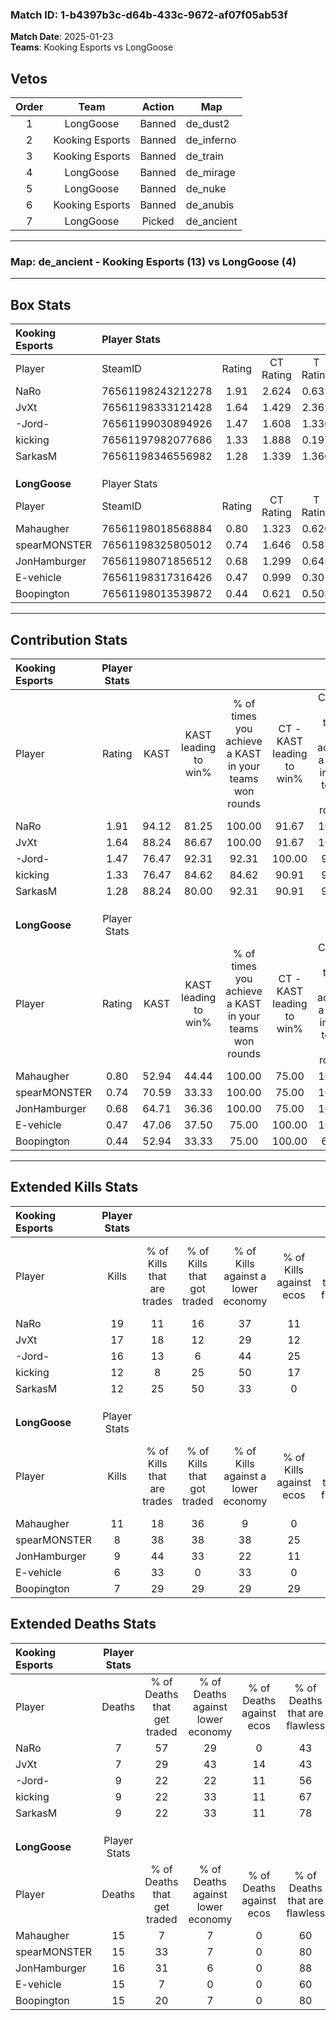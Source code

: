 ### Match ID: 1-b4397b3c-d64b-433c-9672-af07f05ab53f  
**Match Date**: 2025-01-23  
**Teams**: Kooking Esports vs LongGoose  

## Vetos  

| Order | Team | Action | Map |
| :---: | :--: | :----: | --- |
| 1 | LongGoose | Banned | de_dust2 |
| 2 | Kooking Esports | Banned | de_inferno |
| 3 | Kooking Esports | Banned | de_train |
| 4 | LongGoose | Banned | de_mirage |
| 5 | LongGoose | Banned | de_nuke |
| 6 | Kooking Esports | Banned | de_anubis |
| 7 | LongGoose | Picked | de_ancient |

---  

### **Map**: de_ancient - Kooking Esports (13) vs LongGoose (4)  
---  

## Box Stats  

| **Kooking Esports** | Player Stats      |        |           |          |       |       |       |         |        |      |     |
| :- | :- | :-: | :-: | :-: | :-: | :-: | :-: | :-: | :-: | :-: | :-: |
| Player              | SteamID           | Rating | CT Rating | T Rating | KAST  |  ADR  | Kills | Assists | Deaths | K/D  | HS% |
| NaRo                | 76561198243212278 |  1.91  |   2.624   |  0.632   | 94.12 | 117.4 |  19   |    7    |   7    | 2.71 | 42  |
| JvXt                | 76561198333121428 |  1.64  |   1.429   |  2.362   | 88.24 | 87.1  |  17   |    2    |   7    | 2.43 | 17  |
| -Jord-              | 76561199030894926 |  1.47  |   1.608   |  1.336   | 76.47 | 92.7  |  16   |    3    |   9    | 1.78 | 68  |
| kicking             | 76561197982077686 |  1.33  |   1.888   |  0.197   | 76.47 | 93.3  |  12   |   14    |   9    | 1.33 | 33  |
| SarkasM             | 76561198346556982 |  1.28  |   1.339   |  1.366   | 88.24 | 72.7  |  12   |    3    |   9    | 1.33 | 58  |
|                     |                   |        |           |          |       |       |       |         |        |      |     |
|                     |                   |        |           |          |       |       |       |         |        |      |     |
|                     |                   |        |           |          |       |       |       |         |        |      |     |
| **LongGoose**       | Player Stats      |        |           |          |       |       |       |         |        |      |     |
| Player              | SteamID           | Rating | CT Rating | T Rating | KAST  |  ADR  | Kills | Assists | Deaths | K/D  | HS% |
| Mahaugher           | 76561198018568884 |  0.80  |   1.323   |  0.626   | 52.94 | 74.2  |  11   |    4    |   15   | 0.73 | 27  |
| spearMONSTER        | 76561198325805012 |  0.74  |   1.646   |  0.581   | 70.59 | 66.3  |   8   |    2    |   15   | 0.53 | 37  |
| JonHamburger        | 76561198071856512 |  0.68  |   1.299   |  0.645   | 64.71 | 57.9  |   9   |    1    |   16   | 0.56 | 77  |
| E-vehicle           | 76561198317316426 |  0.47  |   0.999   |  0.301   | 47.06 | 63.7  |   6   |    5    |   15   | 0.40 | 33  |
| Boopington          | 76561198013539872 |  0.44  |   0.621   |  0.503   | 52.94 | 32.5  |   7   |    1    |   15   | 0.47 | 57  |
---  

## Contribution Stats  

| **Kooking Esports** | Player Stats |       |                      |                                                        |                           |                                                             |                          |                                                            |
| :- | :-: | :-: | :-: | :-: | :-: | :-: | :-: | :-: |
| Player              |    Rating    | KAST  | KAST leading to win% | % of times you achieve a KAST in your teams won rounds | CT - KAST leading to win% | CT - % of times you achieve a KAST in your teams won rounds | T - KAST leading to win% | T - % of times you achieve a KAST in your teams won rounds |
| NaRo                |     1.91     | 94.12 |        81.25         |                         100.00                         |           91.67           |                           100.00                            |          50.00           |                           100.00                           |
| JvXt                |     1.64     | 88.24 |        86.67         |                         100.00                         |           91.67           |                           100.00                            |          66.67           |                           100.00                           |
| -Jord-              |     1.47     | 76.47 |        92.31         |                         92.31                          |          100.00           |                            90.91                            |          66.67           |                           100.00                           |
| kicking             |     1.33     | 76.47 |        84.62         |                         84.62                          |           90.91           |                            90.91                            |          50.00           |                           50.00                            |
| SarkasM             |     1.28     | 88.24 |        80.00         |                         92.31                          |           90.91           |                            90.91                            |          50.00           |                           100.00                           |
|                     |              |       |                      |                                                        |                           |                                                             |                          |                                                            |
|                     |              |       |                      |                                                        |                           |                                                             |                          |                                                            |
|                     |              |       |                      |                                                        |                           |                                                             |                          |                                                            |
| **LongGoose**       | Player Stats |       |                      |                                                        |                           |                                                             |                          |                                                            |
| Player              |    Rating    | KAST  | KAST leading to win% | % of times you achieve a KAST in your teams won rounds | CT - KAST leading to win% | CT - % of times you achieve a KAST in your teams won rounds | T - KAST leading to win% | T - % of times you achieve a KAST in your teams won rounds |
| Mahaugher           |     0.80     | 52.94 |        44.44         |                         100.00                         |           75.00           |                           100.00                            |          20.00           |                           100.00                           |
| spearMONSTER        |     0.74     | 70.59 |        33.33         |                         100.00                         |           75.00           |                           100.00                            |          12.50           |                           100.00                           |
| JonHamburger        |     0.68     | 64.71 |        36.36         |                         100.00                         |           75.00           |                           100.00                            |          14.29           |                           100.00                           |
| E-vehicle           |     0.47     | 47.06 |        37.50         |                         75.00                          |          100.00           |                           100.00                            |           0.00           |                            0.00                            |
| Boopington          |     0.44     | 52.94 |        33.33         |                         75.00                          |          100.00           |                            66.67                            |          14.29           |                           100.00                           |
---  

## Extended Kills Stats  

| **Kooking Esports** | Player Stats |                            |                            |                                    |                         |                              |                                 |                                       |                    |           |
| :- | :-: | :-: | :-: | :-: | :-: | :-: | :-: | :-: | :-: | :-: |
| Player              |    Kills     | % of Kills that are trades | % of Kills that got traded | % of Kills against a lower economy | % of Kills against ecos | % of Kills that are flawless | % of Kills that are close duels | % of Kills that are assisted by flash | Pistol Round Kills | AWP Kills |
| NaRo                |      19      |             11             |             16             |                 37                 |           11            |              84              |                0                |                   5                   |         0          |     2     |
| JvXt                |      17      |             18             |             12             |                 29                 |           12            |              76              |               12                |                   0                   |         8          |     5     |
| -Jord-              |      16      |             13             |             6              |                 44                 |           25            |              69              |                6                |                   0                   |         0          |     2     |
| kicking             |      12      |             8              |             25             |                 50                 |           17            |              67              |                0                |                   0                   |         1          |     0     |
| SarkasM             |      12      |             25             |             50             |                 33                 |            0            |              67              |                8                |                  17                   |         0          |     1     |
|                     |              |                            |                            |                                    |                         |                              |                                 |                                       |                    |           |
|                     |              |                            |                            |                                    |                         |                              |                                 |                                       |                    |           |
|                     |              |                            |                            |                                    |                         |                              |                                 |                                       |                    |           |
| **LongGoose**       | Player Stats |                            |                            |                                    |                         |                              |                                 |                                       |                    |           |
| Player              |    Kills     | % of Kills that are trades | % of Kills that got traded | % of Kills against a lower economy | % of Kills against ecos | % of Kills that are flawless | % of Kills that are close duels | % of Kills that are assisted by flash | Pistol Round Kills | AWP Kills |
| Mahaugher           |      11      |             18             |             36             |                 9                  |            0            |              64              |                9                |                   0                   |         0          |     0     |
| spearMONSTER        |      8       |             38             |             38             |                 38                 |           25            |              63              |               13                |                   0                   |         0          |     0     |
| JonHamburger        |      9       |             44             |             33             |                 22                 |           11            |              67              |                0                |                   0                   |         0          |     0     |
| E-vehicle           |      6       |             33             |             0              |                 33                 |            0            |              33              |               17                |                   0                   |         0          |     0     |
| Boopington          |      7       |             29             |             29             |                 29                 |           29            |              57              |                0                |                   0                   |         0          |     1     |
## Extended Deaths Stats  

| **Kooking Esports** | Player Stats |                             |                                   |                          |                               |                            |                           |               |
| :- | :-: | :-: | :-: | :-: | :-: | :-: | :-: | :-: |
| Player              |    Deaths    | % of Deaths that get traded | % of Deaths against lower economy | % of Deaths against ecos | % of Deaths that are flawless | % of Deaths that are close | % of Deaths while blinded | Deaths to AWP |
| NaRo                |      7       |             57              |                29                 |            0             |              43               |             14             |             0             |       0       |
| JvXt                |      7       |             29              |                43                 |            14            |              43               |             14             |             0             |       0       |
| -Jord-              |      9       |             22              |                22                 |            11            |              56               |             0              |             0             |       0       |
| kicking             |      9       |             22              |                33                 |            11            |              67               |             0              |             0             |       0       |
| SarkasM             |      9       |             22              |                33                 |            11            |              78               |             11             |             0             |       0       |
|                     |              |                             |                                   |                          |                               |                            |                           |               |
|                     |              |                             |                                   |                          |                               |                            |                           |               |
|                     |              |                             |                                   |                          |                               |                            |                           |               |
| **LongGoose**       | Player Stats |                             |                                   |                          |                               |                            |                           |               |
| Player              |    Deaths    | % of Deaths that get traded | % of Deaths against lower economy | % of Deaths against ecos | % of Deaths that are flawless | % of Deaths that are close | % of Deaths while blinded | Deaths to AWP |
| Mahaugher           |      15      |              7              |                 7                 |            0             |              60               |             7              |             0             |       1       |
| spearMONSTER        |      15      |             33              |                 7                 |            0             |              80               |             7              |             7             |       1       |
| JonHamburger        |      16      |             31              |                 6                 |            0             |              88               |             6              |            13             |       1       |
| E-vehicle           |      15      |              7              |                 0                 |            0             |              60               |             7              |             0             |       5       |
| Boopington          |      15      |             20              |                 7                 |            0             |              80               |             0              |             0             |       1       |
